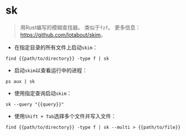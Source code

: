 # sk

> 用Rust编写的模糊查找器。
> 类似于`fzf`。
> 更多信息：<https://github.com/lotabout/skim>。

- 在指定目录的所有文件上启动`skim`：

`find {{path/to/directory}} -type f | sk`

- 启动`skim`以查看运行中的进程：

`ps aux | sk`

- 使用指定查询启动`skim`：

`sk --query "{{query}}"`

- 使用`Shift + Tab`选择多个文件并写入文件：

`find {{path/to/directory}} -type f | sk --multi > {{path/to/file}}`